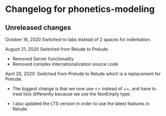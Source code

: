 # Changelog for phonetics-modeling

## Unreleased changes

October 16, 2020
Switched to tabs instead of 2 spaces for indentation.

August 21, 2020
Switched from Relude to Prelude.
- Removed Server functionality
- Removed complex internationalization source code


April 26, 2020:
Switched from Prelude to Relude which is a replacement for Prelude.

- The biggest change is that we now use <> instead of ++, and
    have to treat lists differently because we use the NonEmpty type.

- I also updated the LTS version in order to use the latest features in Relude.

